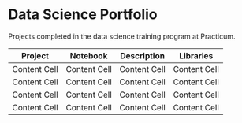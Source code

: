 # Data Science Portfolio 

Projects completed in the data science training program at Practicum.

|    Project    |    Notebook   |   Description    |   Libraries   |
| ------------- | ------------- | -------------    | ------------- |
| Content Cell  | Content Cell  | Content Cell     | Content Cell  |
| Content Cell  | Content Cell   | Content Cell     | Content Cell  |
| Content Cell  | Content Cell  | Content Cell     | Content Cell  |
| Content Cell  | Content Cell  | Content Cell     | Content Cell  |
